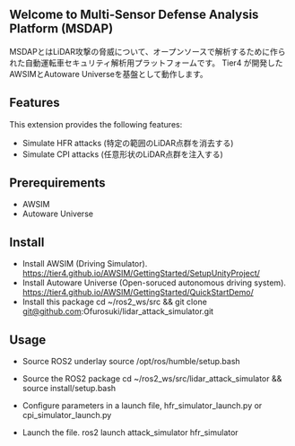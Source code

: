 ## Welcome to Multi-Sensor Defense Analysis Platform (MSDAP)
MSDAPとはLiDAR攻撃の脅威について、オープンソースで解析するために作られた自動運転車セキュリティ解析用プラットフォームです。
Tier4 が開発したAWSIMとAutoware Universeを基盤として動作します。

## Features
This extension provides the following features:
- Simulate HFR attacks (特定の範囲のLiDAR点群を消去する)
- Simulate CPI attacks (任意形状のLiDAR点群を注入する)

## Prerequirements
- AWSIM
- Autoware Universe 

## Install
- Install AWSIM (Driving Simulator). https://tier4.github.io/AWSIM/GettingStarted/SetupUnityProject/
- Install Autoware Universe (Open-soruced autonomous driving system). https://tier4.github.io/AWSIM/GettingStarted/QuickStartDemo/
- Install this package 
    cd ~/ros2_ws/src && git clone git@github.com:Ofurosuki/lidar_attack_simulator.git

## Usage
- Source ROS2 underlay
    source /opt/ros/humble/setup.bash

- Source the ROS2 package
    cd ~/ros2_ws/src/lidar_attack_simulator && source install/setup.bash

- Configure parameters in a launch file, hfr_simulator_launch.py or cpi_simulator_launch.py

- Launch the file.
    ros2 launch attack_simulator hfr_simulator




